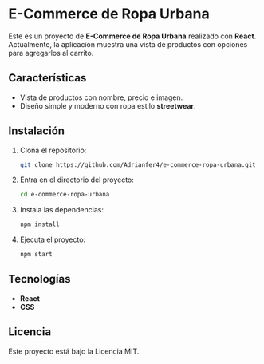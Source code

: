 # E-Commerce de Ropa Urbana

Este es un proyecto de **E-Commerce de Ropa Urbana** realizado con **React**. Actualmente, la aplicación muestra una vista de productos con opciones para agregarlos al carrito.

## Características

- Vista de productos con nombre, precio e imagen.
- Diseño simple y moderno con ropa estilo **streetwear**.

## Instalación

1. Clona el repositorio:

    ```bash
    git clone https://github.com/Adrianfer4/e-commerce-ropa-urbana.git
    ```

2. Entra en el directorio del proyecto:

    ```bash
    cd e-commerce-ropa-urbana
    ```

3. Instala las dependencias:

    ```bash
    npm install
    ```

4. Ejecuta el proyecto:

    ```bash
    npm start
    ```

## Tecnologías

- **React**
- **CSS**

## Licencia

Este proyecto está bajo la Licencia MIT.
